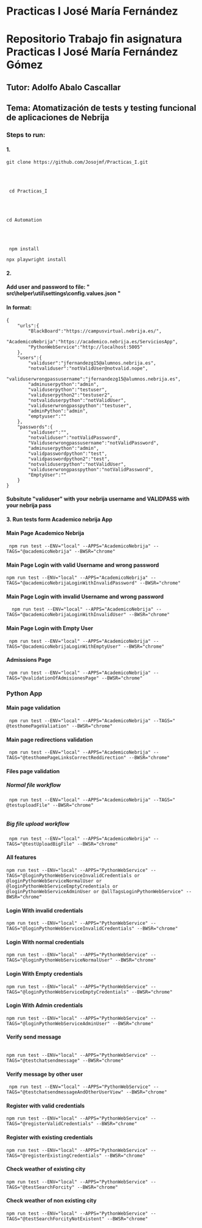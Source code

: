 <h1> Practicas I José María Fernández </h1>

# Repositorio Trabajo fin asignatura Practicas I José María Fernández Gómez

## Tutor: Adolfo Abalo Cascallar

## Tema: Atomatización de tests y testing funcional de aplicaciones de Nebrija

### Steps to run:

#### 1.

```
git clone https://github.com/Josojmf/Practicas_I.git
```

</br>
</br>

```
 cd Practicas_I
```

 </br>
</br>

```
cd Automation
```

</br>
</br>

```
 npm install
```

```
npx playwright install
```

#### 2.

#### Add user and password to file: " src\helper\util\settings\config.values.json "

#### In format:
```
{
    "urls":{
        "BlackBoard":"https://campusvirtual.nebrija.es/",
        "AcademicoNebrija":"https://academico.nebrija.es/ServiciosApp",
        "PythonWebService":"http://localhost:5005"
    },
    "users":{
        "validuser":"jfernandezg15@alumnos.nebrija.es",
        "notvaliduser":"notValidUser@notvalid.nope",
        "validuserwrongpassusername":"jfernandezg15@alumnos.nebrija.es",
        "adminuserpython":"admin",
        "validuserpython":"testuser",
        "validuserpython2":"testuser2",
        "notvaliduserpython":"notValidUser",
        "validuserwrongpasspython":"testuser",
        "adminPython":"admin",
        "emptyuser":""
    },
    "passwords":{
        "validuser":"",
        "notvaliduser":"notValidPassword",
        "Validuserwrongpassusername":"notValidPassword",
        "adminuserpython":"admin",
        "validpasswordpython":"test",
        "validpasswordpython2":"test",
        "notvaliduserpython":"notValidUser",
        "validuserwrongpasspython":"notValidPassword",
        "EmptyUser":""
    }
}

```
#### Subsitute "validuser" with your nebrija username and VALIDPASS with your nebrija pass

#### 3. Run tests form Academico nebrija App

#### Main Page Academico Nebrija

```
 npm run test --ENV="local" --APPS="AcademicoNebrija" --TAGS="@academicoNebrija" --BWSR="chrome"
```

#### Main Page Login with valid Username and wrong password

```
npm run test --ENV="local" --APPS="AcademicoNebrija" --TAGS="@academicoNebrijaLoginWithInvalidPassword" --BWSR="chrome"
```

#### Main Page Login with invalid Username and wrong password

```
  npm run test --ENV="local" --APPS="AcademicoNebrija" --TAGS="@academicoNebrijaLoginWithInvalidUser" --BWSR="chrome"
```

#### Main Page Login with Empty User

```
 npm run test --ENV="local" --APPS="AcademicoNebrija" --TAGS="@academicoNebrijaLoginWithEmptyUser" --BWSR="chrome"
```

#### Admissions Page

```
 npm run test --ENV="local" --APPS="AcademicoNebrija" --TAGS="@validationOfAdmisionesPage" --BWSR="chrome"
```

### Python App

#### Main page validation

```
 npm run test --ENV="local" --APPS="AcademicoNebrija" --TAGS=" @testhomePageValiation" --BWSR="chrome"

```
#### Main page redirections validation

```
 npm run test --ENV="local" --APPS="AcademicoNebrija" --TAGS="@testhomePageLinksCorrectReddirection" --BWSR="chrome"

```

#### Files page validation

##### Normal file workflow
```
 npm run test --ENV="local" --APPS="AcademicoNebrija" --TAGS=" @testuploadFile" --BWSR="chrome"
 
```
##### Big file upload workflow
```
 npm run test --ENV="local" --APPS="AcademicoNebrija" --TAGS="@testUploadBigFile" --BWSR="chrome"
```




#### All features

```
npm run test --ENV="local" --APPS="PythonWebService" --TAGS="@loginPythonWebServiceInvalidCredentials or @loginPythonWebServiceNormalUser or @loginPythonWebServiceEmptyCredentials or @loginPythonWebServiceAdminUser or @allTagsLoginPythonWebService" --BWSR="chrome"
```

#### Login With invalid credentials

```
npm run test --ENV="local" --APPS="PythonWebService" --TAGS="@loginPythonWebServiceInvalidCredentials" --BWSR="chrome"
```

#### Login With normal credentials

```
npm run test --ENV="local" --APPS="PythonWebService" --TAGS="@loginPythonWebServiceNormalUser" --BWSR="chrome"
```

#### Login With Empty credentials

```
npm run test --ENV="local" --APPS="PythonWebService" --TAGS="@loginPythonWebServiceEmptyCredentials" --BWSR="chrome"

```

#### Login With Admin credentials

```
npm run test --ENV="local" --APPS="PythonWebService" --TAGS="@loginPythonWebServiceAdminUser" --BWSR="chrome"

```

#### Verify send message

```

npm run test --ENV="local" --APPS="PythonWebService" --TAGS="@testchatsendmessage" --BWSR="chrome"

```

#### Verify message by other user

```
 npm run test --ENV="local" --APPS="PythonWebService" --TAGS="@testchatsendmessageAndOtherUserView" --BWSR="chrome"
```
#### Register with valid credentials

```
npm run test --ENV="local" --APPS="PythonWebService" --TAGS="@registerValidCredentials" --BWSR="chrome"
```
#### Register with existing credentials

```
npm run test --ENV="local" --APPS="PythonWebService" --TAGS="@registerExistingCredentials" --BWSR="chrome"
```
#### Check weather of existing city
```
npm run test --ENV="local" --APPS="PythonWebService" --TAGS="@testSearchForcity" --BWSR="chrome"
```
#### Check weather of non existing city
```
npm run test --ENV="local" --APPS="PythonWebService" --TAGS="@testSearchForcityNotExistent" --BWSR="chrome"
```
